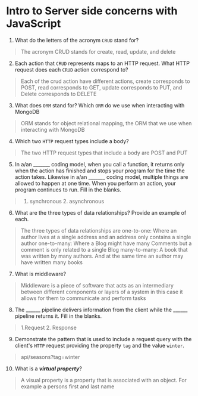 # Intro to Server side concerns with JavaScript
01. What do the letters of the acronym `CRUD` stand for?

  > The acronym CRUD stands for create, read, update, and delete

02. Each action that `CRUD` represents maps to an HTTP request. What HTTP request does each `CRUD` action correspond to?

  > Each of the crud action have different actions, create corresponds to POST, read corresponds to GET, update corresponds to PUT, and Delete corresponds to DELETE

03. What does `ORM` stand for? Which `ORM` do we use when interacting with MongoDB

  > ORM stands for object relational mapping, the ORM that we use when interacting with MongoDB

04. Which two `HTTP` request types include a body?

  > The two HTTP request types that include a body are POST and PUT

05. In a/an _______ coding model, when you call a function, it returns only when the action has finished and stops your program for the time the action takes. Likewise in a/an _______ coding model, multiple things are allowed to happen at one time. When you perform an action, your program continues to run.  Fill in the blanks.

  > 1. synchronous
    2. asynchronous

06. What are the three types of data relationships? Provide an example of each.

  > The three types of data relationships are 
  one-to-one: Where an author lives at a single address and an address only contains a single author
  one-to-many: Where a Blog might have many Comments but a comment is only related to a single Blog
  many-to-many: A book that was written by many authors. And at the same time an author may have written many books

07. What is middleware?

  > Middleware is a piece of software that acts as an intermediary between different components or layers of a system in this case it allows for them to communicate and perform tasks

08. The ______ pipeline delivers information from the client while the ______ pipeline returns it. Fill in the blanks. 

  > 1.Request
    2. Response

09. Demonstrate the pattern that is used to include a request query with the client's `HTTP` request providing the property `tag` and the value `winter`.

  > api/seasons?tag=winter

10. What is a ***virtual property***?

  > A visual property is a property that is associated with an object. For example a persons first and last name
